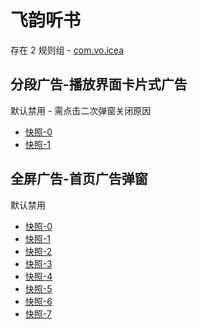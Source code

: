 # 飞韵听书

存在 2 规则组 - [com.vo.icea](/src/apps/com.vo.icea.ts)

## 分段广告-播放界面卡片式广告

默认禁用 - 需点击二次弹窗关闭原因

- [快照-0](https://i.gkd.li/i/13510973)
- [快照-1](https://i.gkd.li/i/13510972)

## 全屏广告-首页广告弹窗

默认禁用

- [快照-0](https://i.gkd.li/i/13511052)
- [快照-1](https://i.gkd.li/i/13511645)
- [快照-2](https://i.gkd.li/i/13511059)
- [快照-3](https://i.gkd.li/i/13511065)
- [快照-4](https://i.gkd.li/i/13511708)
- [快照-5](https://i.gkd.li/i/13511052)
- [快照-6](https://i.gkd.li/i/13511765)
- [快照-7](https://i.gkd.li/i/13446063)
